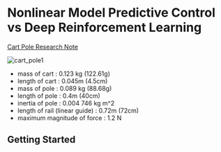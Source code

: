 # Nonlinear Model Predictive Control vs Deep Reinforcement Learning

[Cart Pole Research Note](https://wontothree.github.io/cartpole)

![cart_pole1](https://github.com/user-attachments/assets/0118e565-fe6b-40f5-a51b-683e93653d1d)

- mass of cart : 0.123 kg (122.61g)
- length of cart : 0.045m (4.5cm)
- mass of pole : 0.089 kg (88.68g)
- length of pole : 0.4m (40cm)
- inertia of pole : 0.004 746 kg m^2
- length of rail (linear guide) : 0.72m (72cm)
- maximum magnitude of force : 1.2 N

## Getting Started
